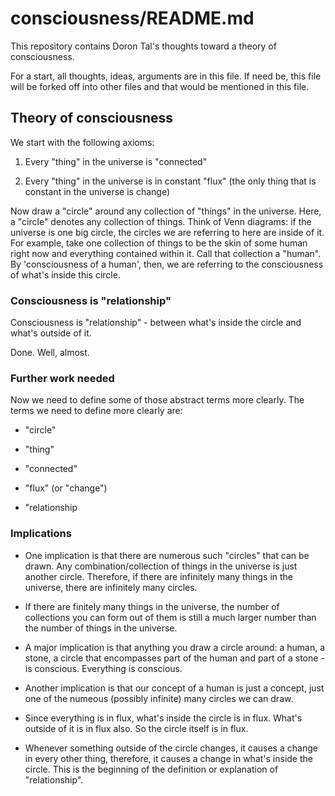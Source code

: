 # consciousness/README.md

This repository contains Doron Tal's thoughts toward a theory of
consciousness.

For a start, all thoughts, ideas, arguments are in this file. If need
be, this file will be forked off into other files and that would be
mentioned in this file.

## Theory of consciousness

We start with the following axioms:

1. Every "thing" in the universe is "connected"

2. Every "thing" in the universe is in constant "flux" (the only thing
   that is constant in the universe is change)

Now draw a "circle" around any collection of "things" in the universe.
Here, a "circle" denotes any collection of things. Think of Venn
diagrams: if the universe is one big circle, the circles we are
referring to here are inside of it.  For example, take one collection
of things to be the skin of some human right now and everything
contained within it. Call that collection a "human".  By
'consciousness of a human', then, we are referring to the
consciousness of what's inside this circle.

### Consciousness is "relationship"

Consciousness is "relationship" - between what's inside the circle and
what's outside of it.

Done. Well, almost.

### Further work needed

Now we need to define some of those abstract terms more clearly. The
terms we need to define more clearly are:

* "circle"

* "thing"

* "connected"

* "flux" (or "change")

* "relationship

### Implications 

* One implication is that there are numerous such "circles" that can
  be drawn.  Any combination/collection of things in the universe is
  just another circle. Therefore, if there are infinitely many things
  in the universe, there are infinitely many circles.

* If there are finitely many things in the universe, the number of
  collections you can form out of them is still a much larger number
  than the number of things in the universe.

* A major implication is that anything you draw a circle around: a
  human, a stone, a circle that encompasses part of the human and part
  of a stone - is conscious. Everything is conscious.

* Another implication is that our concept of a human is just a
  concept, just one of the numeous (possibly infinite) many circles we
  can draw.

* Since everything is in flux, what's inside the circle is in
  flux. What's outside of it is in flux also. So the circle itself is
  in flux.

* Whenever something outside of the circle changes, it causes a change
  in every other thing, therefore, it causes a change in what's inside
  the circle. This is the beginning of the definition or explanation
  of "relationship".
